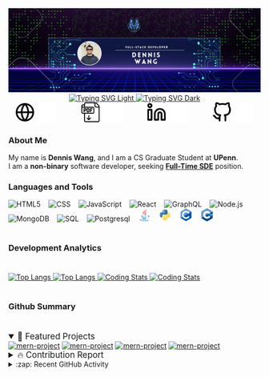 <div align="center">
  <img src="https://github.com/denniszwang/denniszwang/blob/main/img/banner.png" alt="banner">
</div>

<div align="center">
  <a href="https://readme-typing-svg.herokuapp.com#gh-light-mode-only">
    <img src="https://readme-typing-svg.herokuapp.com?font=Fira+Code&size=35&Duration=3000&pause=1000&color=000&center=true&vCenter=true&random=false&width=550&height=55&lines=Full-Stack+Web+Developer;Experienced+UI%2FUX+Designer;Computer+Science+Master" alt="Typing SVG Light" />
  </a>
  <a href="https://readme-typing-svg.herokuapp.com#gh-dark-mode-only">
    <img src="https://readme-typing-svg.herokuapp.com?font=Fira+Code&size=35&Duration=3000&pause=1000&color=fff&center=true&vCenter=true&random=false&width=550&height=55&lines=Full-Stack+Web+Developer;Experienced+UI%2FUX+Designer;Computer+Science+Master" alt="Typing SVG Dark" />
  </a>
</div>

<div align="center">
  <a href="https://denniszwang.github.io/#gh-light-mode-only"><img src="./img/globe-light.svg" alt="website" width="40"></a>
  <a href="https://denniszwang.github.io/#gh-dark-mode-only"><img src="./img/globe-dark.svg" alt="website" width="40"></a>
  &#8287;&#8287;&#8287;&#8287;&#8287;&#8287;&#8287;&#8287;&#8287;&#8287;
  <a href="https://www.dropbox.com/scl/fi/zfoi0zucnrwmo979zwe6k/Resume.pdf?rlkey=49u4zhq86345vzl45uzw35py5&dl=0#gh-light-mode-only"><img src="./img/file-light.svg" alt="website" width="40"></a>
  <a href="https://www.dropbox.com/scl/fi/zfoi0zucnrwmo979zwe6k/Resume.pdf?rlkey=49u4zhq86345vzl45uzw35py5&dl=0#gh-dark-mode-only"><img src="./img/file-dark.svg" alt="website" width="40"></a>
  &#8287;&#8287;&#8287;&#8287;&#8287;&#8287;&#8287;&#8287;&#8287;&#8287;
  <a href="https://linkedin.com/in/denniswang1011#gh-light-mode-only"><img src="./img/linkedin-light.svg" alt="website" width="40"></a>
  <a href="https://linkedin.com/in/denniswang1011#gh-dark-mode-only"><img src="./img/linkedin-dark.svg" alt="website" width="40"></a>
  &#8287;&#8287;&#8287;&#8287;&#8287;&#8287;&#8287;&#8287;&#8287;&#8287;
  <a href="https://github.com/denniszwang#gh-light-mode-only"><img src="./img/github-light.svg" alt="website" width="40"></a>
  <a href="https://github.com/denniszwang#gh-dark-mode-only"><img src="./img/github-dark.svg" alt="website" width="40"></a> 
</div>

<h3> About Me</h3>
<div> My name is <b>Dennis Wang</b>, and I am a CS Graduate Student at <strong>UPenn</strong>.</div>
<div> I am a <b>non-binary</b> software developer, seeking <b><ins>Full-Time SDE</ins></b> position.</div>

<h3> Languages and Tools</h3>
<div>
  <img alt="HTML5" width="26px" src="https://cdn.jsdelivr.net/gh/devicons/devicon/icons/html5/html5-original.svg"/>
  &#8287;&#8287;
  <img alt="CSS" width="26px" src="https://cdn.jsdelivr.net/gh/devicons/devicon/icons/css3/css3-original.svg""/>
  &#8287;&#8287;
  <img alt="JavaScript" width="26px" src="https://cdn.jsdelivr.net/gh/devicons/devicon/icons/javascript/javascript-original.svg"/
  &#8287;&#8287;
  <img alt="Vue" width="26px" src="https://upload.wikimedia.org/wikipedia/commons/9/95/Vue.js_Logo_2.svg"/>
  &#8287;&#8287;
  <img alt="React" width="26px" src="https://cdn.jsdelivr.net/gh/devicons/devicon/icons/react/react-original.svg"/>
  &#8287;&#8287;
  <img alt="GraphQL" width="26px" src="https://cdn.jsdelivr.net/gh/devicons/devicon/icons/graphql/graphql-plain.svg"/>
  &#8287;&#8287;
  <img alt="Node.js" width="26px" src="https://cdn.jsdelivr.net/gh/devicons/devicon/icons/nodejs/nodejs-original.svg"/>
  &#8287;&#8287;
  <img alt="MongoDB" width="26px" src="https://cdn.jsdelivr.net/gh/devicons/devicon/icons/mongodb/mongodb-original.svg"/>
  &#8287;&#8287;
  <img alt="SQL" width="26px" src="https://cdn.jsdelivr.net/gh/devicons/devicon/icons/mysql/mysql-original.svg"/>
  &#8287;&#8287;
  <img alt="Postgresql" width="26px" src="https://upload.wikimedia.org/wikipedia/commons/2/29/Postgresql_elephant.svg"/>
  &#8287;&#8287;
  <img alt="Java" width="26px" src="https://raw.githubusercontent.com/devicons/devicon/master/icons/java/java-original.svg"/>
  &#8287;&#8287;
  <img alt="Python" width="26px" src="https://raw.githubusercontent.com/devicons/devicon/master/icons/python/python-original.svg"/>
  &#8287;&#8287;
  <img alt="C" width="26px" src="https://raw.githubusercontent.com/devicons/devicon/master/icons/c/c-original.svg"/>
  &#8287;&#8287;
  <img alt="C++" width="26px" src="https://raw.githubusercontent.com/devicons/devicon/master/icons/cplusplus/cplusplus-original.svg"/>
</div>

<h3 style="margin: 1vh 0;">Development Analytics</h3>
<div>
  <a href="https://github.com/anuraghazra/github-readme-stats#gh-dark-mode-only">
    <img src="https://github-readme-stats-dennis.vercel.app/api/top-langs/?username=denniszwang&langs_count=6&layout=compact&theme=github_dark&hide_border=true&card_width=495" alt="Top Langs" />
  </a>
  <a href="https://github.com/anuraghazra/github-readme-stats#gh-light-mode-only">
    <img src="https://github-readme-stats-dennis.vercel.app/api/top-langs/?username=denniszwang&langs_count=6&layout=compact&hide_border=true&card_width=495" alt="Top Langs" />
  </a>
  <a href="https://github.com/anuraghazra/github-readme-stats#gh-dark-mode-only">
    <img src="https://github-readme-stats-dennis.vercel.app/api/wakatime?username=denniszwang&langs_count=6&layout=compact&theme=github_dark&hide_border=true&custom_title=Monthly%20Coding%20Overview" alt="Coding Stats" />
  </a>
  <a href="https://github.com/anuraghazra/github-readme-stats#gh-light-mode-only">
    <img src="https://github-readme-stats-dennis.vercel.app/api/wakatime?username=denniszwang&langs_count=6&layout=compact&hide_border=true&custom_title=Monthly%20Coding%20Overview" alt="Coding Stats" />
  </a>
</div>

<h3 style="margin: 1vh 0;">Github Summary</h3>
<details open>
  <summary style="font-size: 1.2em;">📘 Featured Projects</summary>
  <div>
    <a href="https://github.com/denniszwang/GoFundMe#gh-dark-mode-only"><img width="278" src="https://github-readme-stats-dennis.vercel.app/api/pin/?username=denniszwang&repo=GoFundMe&theme=github_dark&hide_border=true" alt="mern-project"></a>
    <a href="https://github.com/denniszwang/GoFundMe#gh-light-mode-only"><img width="278" src="https://github-readme-stats-dennis.vercel.app/api/pin/?username=denniszwang&repo=GoFundMe&theme=github_light&hide_border=true" alt="mern-project"></a>
    <a href="https://github.com/denniszwang/DegreePlanner#gh-dark-mode-only"><img width="278" src="https://github-readme-stats-dennis.vercel.app/api/pin/?username=denniszwang&repo=DegreePlanner&theme=github_dark&hide_border=true" alt="mern-project"></a>
    <a href="https://github.com/denniszwang/DegreePlanner#gh-light-mode-only"><img width="278" src="https://github-readme-stats-dennis.vercel.app/api/pin/?username=denniszwang&repo=DegreePlanner&theme=github_light&hide_border=true" alt="mern-project"></a>
  </div>
</details>

<details>
  <summary style="font-size: 1.2em;">🔥 Contribution Report</summary>
  <div>
    <h3>Contribution Overview</h3> 
    <a href="https://github-readme-streak-stats.herokuapp.com#gh-dark-mode-only">
      <img src="https://github-readme-streak-stats-dennis.vercel.app?user=denniszwang&theme=github-dark-blue&hide_border=true" alt="GitHub Streak" />
    </a>
    <a href="https://github-readme-streak-stats.herokuapp.com#gh-light-mode-only">
      <img src="https://github-readme-streak-stats-dennis.vercel.app?user=denniszwang&hide_border=true" alt="GitHub Streak" />
    </a>
  </div>
  <div>
    <h3>Contribution Graph</h3>
    <a href="https://github.com/ashutosh00710/github-readme-activity-graph#gh-dark-mode-only"><img alt="Dennis's Activity Graph" src="https://github-readme-activity-graph.vercel.app/graph/?username=denniszwang&theme=github-dark&hide_border=true&custom_title=Dennis%20Wang's%20Contribution%20Graph" /></a>
    <a href="https://github.com/ashutosh00710/github-readme-activity-graph#gh-light-mode-only"><img alt="Dennis's Activity Graph" src="https://github-readme-activity-graph.vercel.app/graph/?username=denniszwang&bg_color=fff&color=000&title_color=000&line=ee7600&hide_border=true&custom_title=Dennis%20Wang's%20Contribution%20Graph" /></a>
  </div>
  <!-- <div>
  <h3> 🔥 Contributions in the last year</h3> 
    <img src="https://github.com/denniszwang/denniszwang/blob/output/github-contribution-grid-snake-dark.svg#gh-dark-mode-only" alt="Snake animation" />
    <img src="https://github.com/denniszwang/denniszwang/blob/output/github-contribution-grid-snake.svg#gh-light-mode-only" alt="Snake animation" />
  </div> -->
</details>

<details>
  <summary>:zap: Recent GitHub Activity</summary>
  
<!--RECENT_ACTIVITY:start-->
1. ⭐ Starred [SimplifyJobs/Summer2025-Internships](https://github.com/SimplifyJobs/Summer2025-Internships)<br>
2. ⭐ Starred [CyC2018/CS-Notes](https://github.com/CyC2018/CS-Notes)<br>
3. ⬆️ Pushed 1 commit(s) to [denniszwang/denniszwang](https://github.com/denniszwang/denniszwang)<br>
4. ⭐ Starred [krahets/LeetCode-Book](https://github.com/krahets/LeetCode-Book)<br>
5. ⭐ Starred [AmruthPillai/Reactive-Resume](https://github.com/AmruthPillai/Reactive-Resume)<br>
<!--RECENT_ACTIVITY:end-->

</details>
